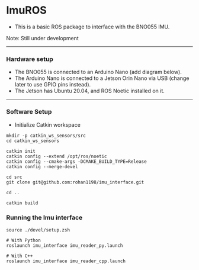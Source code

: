 # ImuROS

- This is a basic ROS package to interface with the BNO055 IMU.

Note: Still under development

---

### Hardware setup

- The BNO055 is connected to an Arduino Nano (add diagram below).
- The Arduino Nano is connected to a Jetson Orin Nano via USB (change later to use GPIO pins instead).
- The Jetson has Ubuntu 20.04, and ROS Noetic installed on it.

---

### Software Setup

- Initialize Catkin workspace

```
mkdir -p catkin_ws_sensors/src
cd catkin_ws_sensors

catkin init
catkin config --extend /opt/ros/noetic
catkin config --cmake-args -DCMAKE_BUILD_TYPE=Release
catkin config --merge-devel

cd src
git clone git@github.com:rohan1198/imu_interface.git

cd ..

catkin build
```

### Running the Imu interface

```
source ./devel/setup.zsh

# With Python
roslaunch imu_interface imu_reader_py.launch

# With C++
roslaunch imu_interface imu_reader_cpp.launch
```
